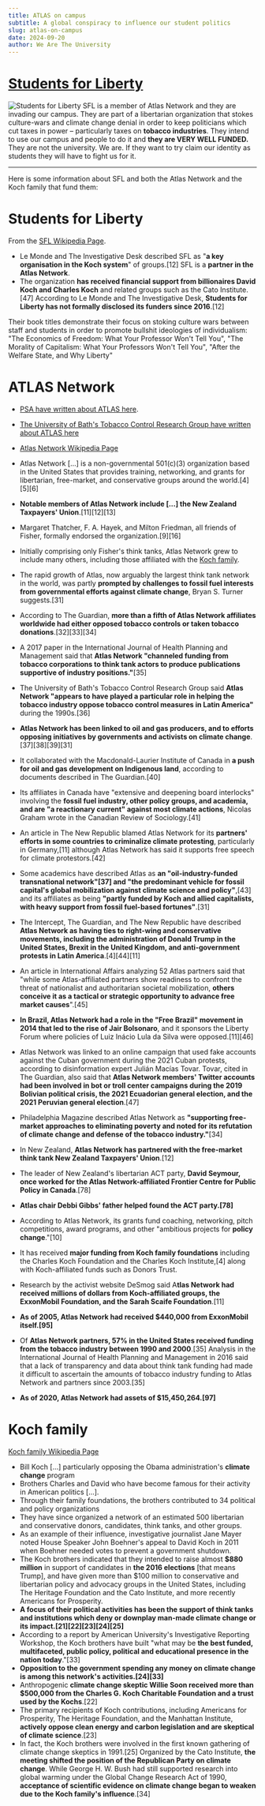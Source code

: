 ```yaml
---
title: ATLAS on campus
subtitle: A global conspiracy to influence our student politics
slug: atlas-on-campus
date: 2024-09-20
author: We Are The University
---
```


# [Students for Liberty](https://en.wikipedia.org/wiki/Students_for_Liberty)
![Students for Liberty](/media/sfl-event.jpg)
SFL is a member of Atlas Network and they are invading our campus. They are part of a libertarian organization that stokes culture-wars and climate change denial in order to keep politicians which cut taxes in power – particularly taxes on **tobacco industries**. They intend to use our campus and people to do it and **they are VERY WELL FUNDED.** They are not the university. We are. If they want to try claim our identity as students they will have to fight us for it.

---

Here is some information about SFL and both the Atlas Network and the Koch family that fund them:

# Students for Liberty
From the [SFL Wikipedia Page](https://en.wikipedia.org/wiki/Students_for_Liberty).
- Le Monde and The Investigative Desk described SFL as "**a key organisation in the Koch system**" of groups.[12] SFL is a **partner in the Atlas Network**.
- The organization **has received financial support from billionaires David Koch and Charles Koch** and related groups such as the Cato Institute.[47] According to Le Monde and The Investigative Desk, **Students for Liberty has not formally disclosed its funders since 2016**.[12]

Their book titles demonstrate their focus on stoking culture wars between staff and students in order to promote bullshit ideologies of individualism: "The Economics of Freedom: What Your Professor Won't Tell You", "The Morality of Capitalism: What Your Professors Won't Tell You", "After the Welfare State, and Why Liberty"

# ATLAS Network
- [PSA have written about ATLAS here](https://www.psa.org.nz/our-voice/understanding-atlas-how-a-right-wing-network-is-building-global-influence/).
- [The University of Bath's Tobacco Control Research Group have written about ATLAS here](https://tobaccotactics.org/article/atlas-network/)
- [Atlas Network Wikipedia Page](https://en.wikipedia.org/wiki/Atlas_Network)

- Atlas Network [...] is a non-governmental 501(c)(3) organization based in the United States that provides training, networking, and grants for libertarian, free-market, and conservative groups around the world.[4][5][6]
- **Notable members of Atlas Network include [...] the New Zealand Taxpayers' Union**.[11][12][13]
- Margaret Thatcher, F. A. Hayek, and Milton Friedman, all friends of Fisher, formally endorsed the organization.[9][16]
- Initially comprising only Fisher's think tanks, Atlas Network grew to include many others, including those affiliated with the [Koch family](https://en.wikipedia.org/wiki/Koch_family).
- The rapid growth of Atlas, now arguably the largest think tank network in the world, was partly **prompted by challenges to fossil fuel interests from governmental efforts against climate change**, Bryan S. Turner suggests.[31]
- According to The Guardian, **more than a fifth of Atlas Network affiliates worldwide had either opposed tobacco controls or taken tobacco donations**.[32][33][34]
- A 2017 paper in the International Journal of Health Planning and Management said that **Atlas Network "channeled funding from tobacco corporations to think tank actors to produce publications supportive of industry positions."**[35]
- The University of Bath's Tobacco Control Research Group said **Atlas Network "appears to have played a particular role in helping the tobacco industry oppose tobacco control measures in Latin America"** during the 1990s.[36]
- **Atlas Network has been linked to oil and gas producers, and to efforts opposing initiatives by governments and activists on climate change**.[37][38][39][31] 
- It collaborated with the Macdonald-Laurier Institute of Canada in **a push for oil and gas development on Indigenous land**, according to documents described in The Guardian.[40] 
- Its affiliates in Canada have "extensive and deepening board interlocks" involving the **fossil fuel industry, other policy groups, and academia, and are "a reactionary current" against most climate actions**, Nicolas Graham wrote in the Canadian Review of Sociology.[41]
- An article in The New Republic blamed Atlas Network for its **partners' efforts in some countries to criminalize climate protesting**, particularly in Germany,[11] although Atlas Network has said it supports free speech for climate protestors.[42]
- Some academics have described Atlas as **an "oil-industry-funded transnational network"[37] and "the predominant vehicle for fossil capital's global mobilization against climate science and policy"**,[43] and its affiliates as being **"partly funded by Koch and allied capitalists, with heavy support from fossil fuel-based fortunes"**.[31]

- The Intercept, The Guardian, and The New Republic have described **Atlas Network as having ties to right-wing and conservative movements, including the administration of Donald Trump in the United States, Brexit in the United Kingdom, and anti-government protests in Latin America**.[4][44][11] 
- An article in International Affairs analyzing 52 Atlas partners said that "while some Atlas-affiliated partners show readiness to confront the threat of nationalist and authoritarian societal mobilization, **others conceive it as a tactical or strategic opportunity to advance free market causes**".[45] 
- **In Brazil, Atlas Network had a role in the "Free Brazil" movement in 2014 that led to the rise of Jair Bolsonaro**, and it sponsors the Liberty Forum where policies of Luiz Inácio Lula da Silva were opposed.[11][46]

- Atlas Network was linked to an online campaign that used fake accounts against the Cuban government during the 2021 Cuban protests, according to disinformation expert Julián Macías Tovar. Tovar, cited in The Guardian, also said that **Atlas Network members' Twitter accounts had been involved in bot or troll center campaigns during the 2019 Bolivian political crisis, the 2021 Ecuadorian general election, and the 2021 Peruvian general election**.[47]
- Philadelphia Magazine described Atlas Network as **"supporting free-market approaches to eliminating poverty and noted for its refutation of climate change and defense of the tobacco industry."**[34]
- In New Zealand, **Atlas Network has partnered with the free-market think tank New Zealand Taxpayers' Union**.[12]
- The leader of New Zealand's libertarian ACT party, **David Seymour, once worked for the Atlas Network-affiliated Frontier Centre for Public Policy in Canada**.[78]
- **Atlas chair Debbi Gibbs' father helped found the ACT party.[78]**
- According to Atlas Network, its grants fund coaching, networking, pitch competitions, award programs, and other "ambitious projects for **policy change**."[10]
- It has received **major funding from Koch family foundations** including the Charles Koch Foundation and the Charles Koch Institute,[4] along with Koch-affiliated funds such as Donors Trust.
- Research by the activist website DeSmog said A**tlas Network had received millions of dollars from Koch-affiliated groups, the ExxonMobil Foundation, and the Sarah Scaife Foundation**.[11]
- **As of 2005, Atlas Network had received $440,000 from ExxonMobil itself.[95]**
- Of **Atlas Network partners, 57% in the United States received funding from the tobacco industry between 1990 and 2000**.[35] Analysis in the International Journal of Health Planning and Management in 2016 said that a lack of transparency and data about think tank funding had made it difficult to ascertain the amounts of tobacco industry funding to Atlas Network and partners since 2003.[35]
- **As of 2020, Atlas Network had assets of $15,450,264.[97]**

# Koch family
[Koch family Wikipedia Page](https://en.wikipedia.org/wiki/Koch_family)
- Bill Koch [...] particularly opposing the Obama administration's **climate change** program
- Brothers Charles and David who have become famous for their activity in American politics [...]. 
- Through their family foundations, the brothers contributed to 34 political and policy organizations
- They have since organized a network of an estimated 500 libertarian and conservative donors, candidates, think tanks, and other groups.
- As an example of their influence, investigative journalist Jane Mayer noted House Speaker John Boehner's appeal to David Koch in 2011 when Boehner needed votes to prevent a government shutdown.
- The Koch brothers indicated that they intended to raise almost **$880 million** in support of candidates in **the 2016 elections** [that means Trump], and have given more than $100 million to conservative and libertarian policy and advocacy groups in the United States, including The Heritage Foundation and the Cato Institute, and more recently Americans for Prosperity.
- **A focus of their political activities has been the support of think tanks and institutions which deny or downplay man-made climate change or its impact.[21][22][23][24][25]**
- According to a report by American University's Investigative Reporting Workshop, the Koch brothers have built "what may be **the best funded, multifaceted, public policy, political and educational presence in the nation today**."[33]
- **Opposition to the government spending any money on climate change is among this network's activities.[24][33]**
- Anthropogenic **climate change skeptic Willie Soon received more than $500,000 from the Charles G. Koch Charitable Foundation and a trust used by the Kochs**.[22]
- The primary recipients of Koch contributions, including Americans for Prosperity, The Heritage Foundation, and the Manhattan Institute, **actively oppose clean energy and carbon legislation and are skeptical of climate science**.[23]
- In fact, the Koch brothers were involved in the first known gathering of climate change skeptics in 1991.[25] Organized by the Cato Institute, **the meeting shifted the position of the Republican Party on climate change**. While George H. W. Bush had still supported research into global warming under the Global Change Research Act of 1990, **acceptance of scientific evidence on climate change began to weaken due to the Koch family's influence**.[34]